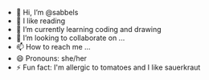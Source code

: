 - 👋 Hi, I’m @sabbels
- 👀 I like reading
- 🌱 I’m currently learning coding and drawing
- 💞️ I’m looking to collaborate on ...
- 📫 How to reach me ...
- 😄 Pronouns: she/her
- ⚡ Fun fact: I'm allergic to tomatoes and I like sauerkraut

<!---
sabbels/sabbels is a ✨ special ✨ repository because its `README.md` (this file) appears on your GitHub profile.
You can click the Preview link to take a look at your changes.
--->
